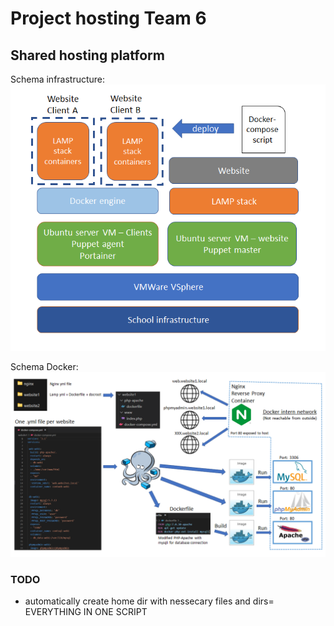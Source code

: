 # Project hosting Team 6
## Shared hosting platform

Schema infrastructure:\
![hosting infrastructure](./resources/schema_english.png)

Schema Docker:\
![schema docker](./resources/docker_schema.png)

### TODO
- automatically create home dir with nessecary files and dirs= EVERYTHING IN ONE SCRIPT
